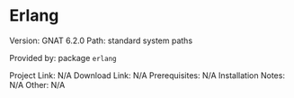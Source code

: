 Erlang
======

Version: GNAT 6.2.0
Path: standard system paths

Provided by: package `erlang`

Project Link: N/A
Download Link: N/A
Prerequisites: N/A
Installation Notes: N/A
Other: N/A
